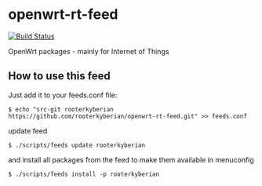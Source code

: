 openwrt-rt-feed
===================
[![Build Status](https://travis-ci.org/rooterkyberian/openwrt-rt-feed.svg?branch=travis)](https://travis-ci.org/rooterkyberian/openwrt-rt-feed)

OpenWrt packages - mainly for Internet of Things

## How to use this feed ##
Just add it to your feeds.conf file:

    $ echo "src-git rooterkyberian https://github.com/rooterkyberian/openwrt-rt-feed.git" >> feeds.conf

update feed

    $ ./scripts/feeds update rooterkyberian

and install all packages from the feed to make them available in menuconfig

    $ ./scripts/feeds install -p rooterkyberian

